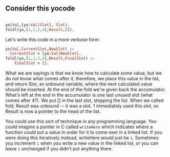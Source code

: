 
## Consider this yocode

```prolog

yo(Val,[yo:Val|Slot], Slot).
foldl(yo,[1,2,3,4],Result,[]).
```

Let's write this code in a more verbose form:
```prolog
yo(Val,CurrentSlot,NewSlot) :-
  CurrentSlot = [yo:Val|NewSlot].
foldl(yo,[1,2,3,4],Result,FinalSlot) :-
    FinalSlot = [].
```

What we are sayings is that we know how to calculate some value, but we do not know what comes after it,
therefore, we place this value in the list, and return Slot, an unbound variable, where the next calculated
value should be inserted.
At the end of the fold we're given back the accumulator. What's left at the end in the accumulator is one last
unused slot (what comes after 4?). We put [] in the last slot, stopping the list.
When we called fold, Result was unbound -- it was a slot. 1 immediately used this slot, so Result is now a pointer
to the head of the list.

You could use this sort of technique in any programming language. You could imagine a pointer in C called `writeHere`
which indicates where a function could put a value in order for it to come next in a linked list.
If you were doing this iteratively instead, writeHere would just be `i`. Sometimes you increment `i` when you write a new
value in the linked list, or you can leave `i` unchanged if you didn't put anything there.
